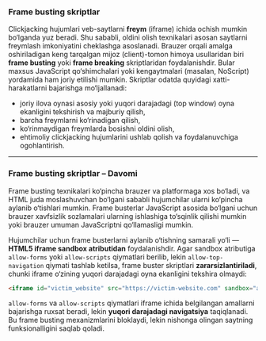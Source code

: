 ### Frame busting skriptlar

Clickjacking hujumlari veb-saytlarni **freym** (iframe) ichida ochish mumkin bo‘lganda yuz beradi. Shu sababli, oldini olish texnikalari asosan saytlarni freymlash imkoniyatini cheklashga asoslanadi. Brauzer orqali amalga oshiriladigan keng tarqalgan mijoz (client)-tomon himoya usullaridan biri **frame busting** yoki **frame breaking** skriptlaridan foydalanishdir. Bular maxsus JavaScript qo‘shimchalari yoki kengaytmalari (masalan, NoScript) yordamida ham joriy etilishi mumkin.
Skriptlar odatda quyidagi xatti-harakatlarni bajarishga mo‘ljallanadi:

* joriy ilova oynasi asosiy yoki yuqori darajadagi (top window) oyna ekanligini tekshirish va majburiy qilish,
* barcha freymlarni ko‘rinadigan qilish,
* ko‘rinmaydigan freymlarda bosishni oldini olish,
* ehtimoliy clickjacking hujumlarini ushlab qolish va foydalanuvchiga ogohlantirish.

---

### Frame busting skriptlar – Davomi

Frame busting texnikalari ko‘pincha brauzer va platformaga xos bo‘ladi, va HTML juda moslashuvchan bo‘lgani sababli hujumchilar ularni ko‘pincha aylanib o‘tishlari mumkin. Frame busterlar JavaScript asosida bo‘lgani uchun brauzer xavfsizlik sozlamalari ularning ishlashiga to‘sqinlik qilishi mumkin yoki brauzer umuman JavaScriptni qo‘llamasligi mumkin.

Hujumchilar uchun frame busterlarni aylanib o‘tishning samarali yo‘li — **HTML5 iframe sandbox atributidan** foydalanishdir. Agar sandbox atributiga `allow-forms` yoki `allow-scripts` qiymatlari berilib, lekin `allow-top-navigation` qiymati tashlab ketilsa, frame buster skriptlari **zararsizlantiriladi**, chunki iframe o‘zining yuqori darajadagi oyna ekanligini tekshira olmaydi:

```html
<iframe id="victim_website" src="https://victim-website.com" sandbox="allow-forms"></iframe>
```

`allow-forms` va `allow-scripts` qiymatlari iframe ichida belgilangan amallarni bajarishga ruxsat beradi, lekin **yuqori darajadagi navigatsiya** taqiqlanadi. Bu frame busting mexanizmlarini bloklaydi, lekin nishonga olingan saytning funksionalligini saqlab qoladi.

